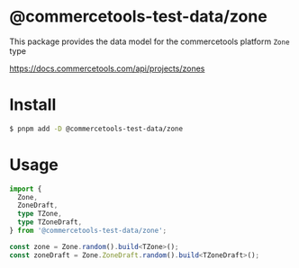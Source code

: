 # @commercetools-test-data/zone

This package provides the data model for the commercetools platform `Zone` type

https://docs.commercetools.com/api/projects/zones

# Install

```bash
$ pnpm add -D @commercetools-test-data/zone
```

# Usage

```ts
import {
  Zone,
  ZoneDraft,
  type TZone,
  type TZoneDraft,
} from '@commercetools-test-data/zone';

const zone = Zone.random().build<TZone>();
const zoneDraft = Zone.ZoneDraft.random().build<TZoneDraft>();
```

